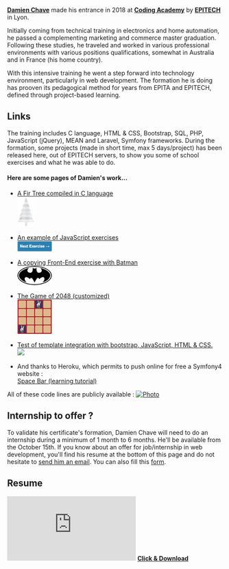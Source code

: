 **[Damien Chave](https://damien-chave.github.io/Home/CV%20Damien%20Chave.pdf)** made his entrance in 2018 at **[Coding Academy](http://www.coding-academy.fr/la-formation)** by **[EPITECH](http://www.epitech.eu/coding-academy.aspx)** in Lyon.

Initially coming from technical training in electronics and home automation, he passed a complementing marketing and commerce master graduation. Following these studies, he traveled and worked in various professional environments with various positions qualifications, somewhat in Australia and in France (his home country).

With this intensive training he went a step forward into technology environment, particularly in web development. The formation he is doing has prooven its pedagogical method for years from EPITA and EPITECH, defined through project-based learning.


## Links

The training includes C language, HTML & CSS, Bootstrap, SQL, PHP, JavaScript (jQuery), MEAN and Laravel, Symfony frameworks. During the formation, some projects (made in short time, max 5 days/project) has been released here, out of EPITECH servers, to show you some of school exercises and what he was able to do.

#### Here are some pages of Damien's work...

- <a href="https://damien-chave.github.io/Fir_tree_CA-Epitech" target="_blank">A Fir Tree compiled in C language<br><img src="tree-bnw.png" width="40px" /></a>

- <a href="https://damien-chave.github.io/JavaScript_exercises" target="_blank">An example of JavaScript exercises<br><img src="JS-exercises.png" width="80px" /></a>

- <a href="https://damien-chave.github.io/materialize_Batman_exercise" target="_blank">A copying Front-End exercise with Batman<br><img src="batman.png" width="80px" /></a>

- <a href="https://damien-chave.github.io/2048_CA-Epitech" target="_blank">The Game of 2048 (customized)<br><img src="Gameof2048.png" width="80px" /></a>

- <a href="https://damien-chave.github.io/cours-saxo/" target="_blank">Test of template integration with bootstrap, JavaScript, HTML & CSS.<br><img src="https://cdn4.iconfinder.com/data/icons/orchestra/png/256/folder.png" width="80px" /></a>

- And thanks to Heroku, which permits to push online for free a Symfony4 website :<a href="http://app-sf4.herokuapp.com" target="_blank">
<br>Space Bar (learning tutorial)</a>

All of these code lines are publicly available : <a href="https://github.com/Damien-Chave" target="_blank"><img src="User.ico" alt="Photo" width="35px"/></a>

## Internship to offer ?

To validate his certificate's formation, Damien Chave will need to do an internship during a minimum of 1 month to 6 months. He'll be available from the October 15th.
If you know about an offer for job/internship in web development, you'll find his resume at the bottom of this page and do not hesitate to [send him an email](mailto:damien.chave.pro@gmail.com). You can also fill this [form](https://docs.google.com/forms/d/e/1FAIpQLSe5XfgPAcuN6r-FDk90TFcjHp_HXorV7jOqLE_VWCqWw3SCug/viewform?usp=sf_link).


## Resume

<a href="https://damien-chave.github.io/Home/CV%20Damien%20Chave.pdf" target="_blank">![CV Damien Chave](https://damien-chave.github.io/Home/CV%20Damien%20Chave.pdf)</a>
**[Click & Download](https://github.com/Damien-Chave/Home/raw/master/CV%20Damien%20Chave.pdf)**

<script type="text/javascript" src="title.js"></script>

